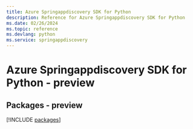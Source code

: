 ```yaml
---
title: Azure Springappdiscovery SDK for Python
description: Reference for Azure Springappdiscovery SDK for Python
ms.date: 02/26/2024
ms.topic: reference
ms.devlang: python
ms.service: springappdiscovery
---
```

# Azure Springappdiscovery SDK for Python - preview
## Packages - preview
[!INCLUDE [packages](springappdiscovery-index.md)]